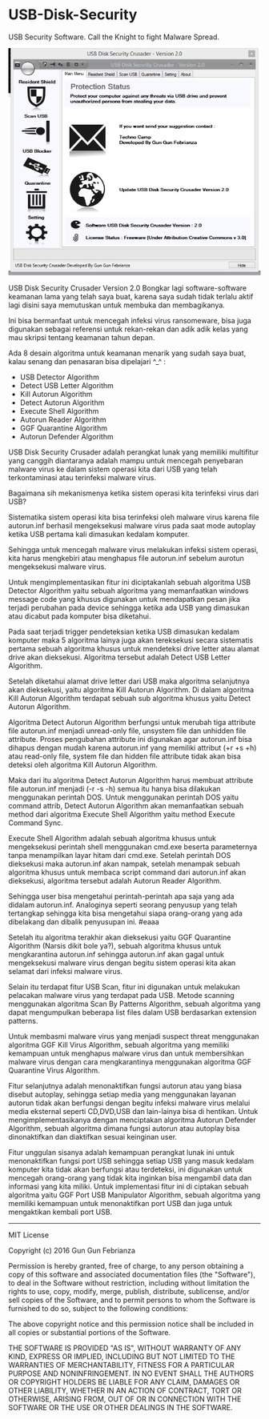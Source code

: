 # USB-Disk-Security
USB Security Software. Call the Knight to fight Malware Spread.

<img src="crusader.PNG">

USB Disk Security Crusader Version 2.0 
Bongkar lagi software-software keamanan lama yang telah saya buat, karena saya sudah tidak terlalu aktif lagi disini saya memutuskan untuk membuka dan membagikanya.

Ini bisa bermanfaat untuk mencegah infeksi virus ransomeware, bisa juga digunakan sebagai referensi untuk rekan-rekan dan adik adik kelas yang mau skripsi tentang keamanan tahun depan. 

Ada 8 desain algoritma untuk keamanan menarik yang sudah saya buat, kalau senang dan penasaran bisa dipelajari ^_^ :

<ul>
<li>USB Detector Algorithm</li>
<li>Detect USB Letter Algorithm</li>
<li>Kill Autorun Algorithm</li>
<li>Detect Autorun Algorithm</li>
<li>Execute Shell Algorithm</li>
<li>Autorun Reader Algorithm</li>
<li>GGF Quarantine Algorithm</li>
<li>Autorun Defender Algorithm</li>
</ul>

USB Disk Security Crusader adalah perangkat lunak yang memiliki multifitur yang canggih diantaranya adalah mampu untuk mencegah penyebaran malware virus ke dalam sistem operasi kita dari USB yang telah terkontaminasi atau terinfeksi malware virus. 

Bagaimana sih mekanismenya ketika sistem operasi kita terinfeksi virus dari USB?

Sistematika sistem operasi kita bisa terinfeksi oleh malware virus karena file autorun.inf berhasil mengeksekusi malware virus pada saat mode autoplay ketika USB pertama kali dimasukan kedalam komputer. 

Sehingga untuk mencegah malware virus melakukan infeksi sistem operasi, kita harus mengkebiri atau menghapus file autorun.inf sebelum aurotun mengeksekusi malware virus. 

Untuk mengimplementasikan fitur ini diciptakanlah sebuah algoritma USB Detector Algorithm yaitu sebuah algoritma yang memanfaatkan windows message code yang khusus digunakan untuk mendapatkan pesan jika terjadi perubahan pada device sehingga ketika ada USB yang dimasukan atau dicabut pada komputer bisa diketahui. 

Pada saat terjadi trigger pendeteksian ketika USB dimasukan kedalam komputer maka 5 algoritma lainya juga akan tereksekusi secara sistematis pertama sebuah algoritma khusus untuk mendeteksi drive letter atau alamat drive akan dieksekusi. Algoritma tersebut adalah Detect USB Letter Algorithm. 

Setelah diketahui alamat drive letter dari USB maka algoritma selanjutnya akan dieksekusi, yaitu algoritma Kill Autorun Algorithm. Di dalam algoritma Kill Autorun Algorithm terdapat sebuah sub algoritma khusus yaitu Detect Autorun Algorithm.
 
Algoritma Detect Autorun Algorithm berfungsi untuk merubah tiga attribute file autorun.inf menjadi unread-only file, unsystem file dan unhidden file attribute. Proses pengubahan attribute ini digunakan agar autorun.inf bisa dihapus dengan mudah karena autorun.inf yang memiliki attribut (+r +s +h)  atau read-only file, system file dan hidden file attribute tidak akan bisa deteksi oleh algoritma Kill Autorun Algorithm. 

Maka dari itu algoritma Detect Autorun Algorithm harus membuat attribute file autorun.inf menjadi (-r -s -h) semua itu hanya bisa dilakukan menggunakan perintah DOS. Untuk menggunakan perintah DOS yaitu command attrib, Detect Autorun Algorithm akan memanfaatkan sebuah method dari algoritma Execute Shell Algorithm yaitu method Execute Command Sync. 

Execute Shell Algorithm adalah sebuah algoritma khusus untuk mengeksekusi perintah shell menggunakan cmd.exe beserta parameternya tanpa menampilkan layar hitam dari cmd.exe. Setelah perintah DOS dieksekusi maka autorun.inf akan nampak, setelah menampak sebuah algoritma khusus untuk membaca script command dari autorun.inf akan dieksekusi, algoritma tersebut adalah Autorun Reader Algorithm. 

Sehingga user bisa mengetahui perintah-perintah apa saja yang ada didalam autorun.inf. Analoginya seperti seorang penyusup yang telah tertangkap sehingga kita bisa mengetahui siapa orang-orang yang ada dibelakang dan dibalik penyusupan ini. #eaaa 

Setelah itu algoritma terakhir akan dieksekusi yaitu GGF Quarantine Algorithm (Narsis dikit bole ya?), sebuah algoritma khusus untuk mengkarantina autorun.inf sehingga autorun.inf akan gagal untuk mengeksekusi malware virus dengan begitu sistem operasi kita akan selamat dari infeksi malware virus. 

Selain itu terdapat fitur USB Scan, fitur ini digunakan untuk melakukan pelacakan malware virus yang terdapat pada USB. Metode scanning menggunakan algoritma Scan By Patterns Algorithm, sebuah algoritma yang dapat mengumpulkan beberapa list files dalam USB berdasarkan extension patterns. 

Untuk membasmi malware virus yang menjadi suspect threat menggunakan algoritma GGF Kill Virus Algorithm, sebuah algoritma yang memiliki kemampuan untuk menghapus malware virus dan untuk membersihkan malware virus dengan cara mengkarantinya menggunakan algoritma GGF Quarantine Virus Algorithm. 

Fitur selanjutnya adalah menonaktifkan fungsi autorun atau yang biasa disebut autoplay, sehingga setiap media yang menggunakan layanan autorun tidak akan berfungsi dengan begitu infeksi malware virus melalui media eksternal seperti CD,DVD,USB dan lain-lainya bisa di hentikan. Untuk mengimplementasikanya dengan menciptakan algoritma Autorun Defender Algorithm, sebuah algoritma dimana fungsi autorun atau autoplay bisa dinonaktifkan dan diaktifkan sesuai keinginan user.  

Fitur unggulan sisanya adalah kemampuan perangkat lunak ini untuk menonaktifkan fungsi port USB sehingga setiap USB yang masuk kedalam komputer kita tidak akan berfungsi atau terdeteksi, ini digunakan untuk mencegah orang-orang yang tidak kita inginkan bisa mengambil data dan informasi yang kita miliki. Untuk implementasi fitur ini di ciptakan sebuah algoritma yaitu GGF Port USB Manipulator Algorithm, sebuah algoritma yang memiliki kemampuan untuk menonaktifkan port USB dan juga untuk mengaktikan kembali port USB.

----------------
MIT License

Copyright (c) 2016 Gun Gun Febrianza

Permission is hereby granted, free of charge, to any person obtaining a copy of this software and associated documentation files (the "Software"), to deal in the Software without restriction, including without limitation the rights to use, copy, modify, merge, publish, distribute, sublicense, and/or sell copies of the Software, and to permit persons to whom the Software is furnished to do so, subject to the following conditions:

The above copyright notice and this permission notice shall be included in all copies or substantial portions of the Software.

THE SOFTWARE IS PROVIDED "AS IS", WITHOUT WARRANTY OF ANY KIND, EXPRESS OR IMPLIED, INCLUDING BUT NOT LIMITED TO THE WARRANTIES OF MERCHANTABILITY, FITNESS FOR A PARTICULAR PURPOSE AND NONINFRINGEMENT. IN NO EVENT SHALL THE AUTHORS OR COPYRIGHT HOLDERS BE LIABLE FOR ANY CLAIM, DAMAGES OR OTHER LIABILITY, WHETHER IN AN ACTION OF CONTRACT, TORT OR OTHERWISE, ARISING FROM, OUT OF OR IN CONNECTION WITH THE SOFTWARE OR THE USE OR OTHER DEALINGS IN THE SOFTWARE.
